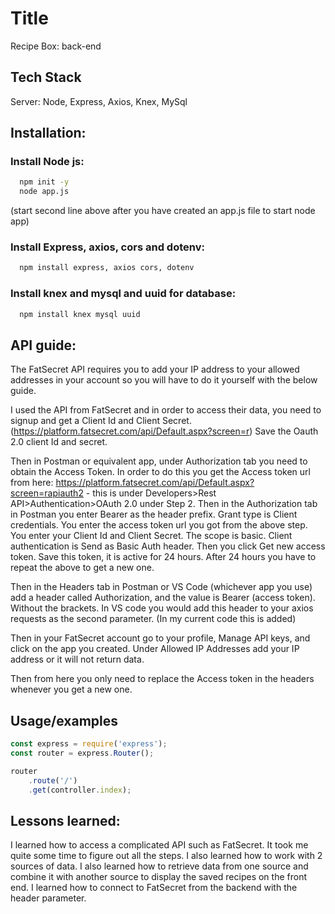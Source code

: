 # Title

Recipe Box: back-end

## Tech Stack

Server: Node, Express, Axios, Knex, MySql

## Installation:

### Install Node js:

```bash
  npm init -y
  node app.js 
```
(start second line above after you have created an app.js file to start node app)

### Install Express, axios, cors and dotenv:

```bash
  npm install express, axios cors, dotenv
```

### Install knex and mysql and uuid for database:

```bash
  npm install knex mysql uuid
```

## API guide:

The FatSecret API requires you to add your IP address to your allowed addresses in your account so you will have to do it yourself with the below guide.

I used the API from FatSecret and in order to access their data, you need to signup and get a Client Id and Client Secret. (https://platform.fatsecret.com/api/Default.aspx?screen=r)
Save the Oauth 2.0 client Id and secret.

Then in Postman or equivalent app, under Authorization tab you need to obtain the Access Token. In order to do this you get the Access token url from here: https://platform.fatsecret.com/api/Default.aspx?screen=rapiauth2 - this is under Developers>Rest API>Authentication>OAuth 2.0 under Step 2.
Then in the Authorization tab in Postman you enter Bearer as the header prefix. Grant type is Client credentials. You enter the access token url you got from the above step. You enter your Client Id and Client Secret. The scope is basic. Client authentication is Send as Basic Auth header.
Then you click Get new access token. 
Save this token, it is active for 24 hours. After 24 hours you have to repeat the above to get a new one.

Then in the Headers tab in Postman or VS Code (whichever app you use) add a header called Authorization, and the value is Bearer (access token). Without the brackets. In VS code you would add this header to your axios requests as the second parameter.
(In my current code this is added)

Then in your FatSecret account go to your profile, Manage API keys, and click on the app you created. Under Allowed IP Addresses add your IP address or it will not return data.

Then from here you only need to replace the Access token in the headers whenever you get a new one.

## Usage/examples

```javascript
const express = require('express');
const router = express.Router();

router
    .route('/')
    .get(controller.index);
```


## Lessons learned:

I learned how to access a complicated API such as FatSecret. It took me quite some time to figure out all the steps. I also learned how to work with 2 sources of data. 
I also learned how to retrieve data from one source and combine it with another source to display the saved recipes on the front end.
I learned how to connect to FatSecret from the backend with the header parameter.



